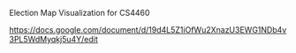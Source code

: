 Election Map Visualization for CS4460

https://docs.google.com/document/d/19d4L5Z1iOfWu2XnazU3EWG1NDb4v3PL5WdMyqkj5u4Y/edit